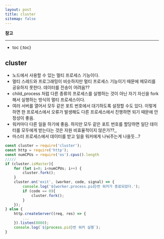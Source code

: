 ```yaml
---
layout: post
title: cluster
sitemap: false
---
```


**참고**  
* * *  

* toc
{:toc}

## cluster
* 노드에서 사용할 수 있는 멀티 프로세스 기능이다.
* 멀티 스레드와 프로그래밍이 비슷하지만 멀티 프로세스 기능이기 때문에 메모리를 공유하지 못한다. 데이터를 전송이 어려움??
* child_process 처럼 다른 종류의 프로세스를 실행하는 것이 아닌 자기 자신을 fork해서 실행하는 방식의 멀티 프로세스이다.
* 여러 서버를 열어서 모두 같은 포트 번호에서 대기하도록 설정할 수도 있다. 이렇게 하면 한 프로세스에서 오류가 발생해도 다른 프로세스에서 진행하면 되기 때문에 안정성이 좋음.
* 워커마다 다른 일을 하기에 좋음. 하지만 모두 같은 포트 번호를 할당하면 일단 데이터를 모두에게 받는다는 것은 자원 비효율적이지 않은가??,,
* 마스터 프로세스에서 데이터를 받고 일을 워커에게 나눠주는게 나을둣...?
~~~js
const cluster = require('cluster');
const http = require('http');
const numCPUs = require('os').cpus().length
/////
if (cluster.isMaster){
    for (let i=0; i<numCPUs; i++) {
        cluster.fork();
    }
    cluster.on('exit', (worker, code, signal) => { 
        console.log('${worker.process.pid}번 워커가 종료되었다.');
        if (code == 0){ 
            cluster.fork(); 
        }
    });
} else {
    http.createServer((req, res) => {
        ...
    }).listen(8080);
    console.log(`${process.pid}번 워커 실행`);
}
~~~